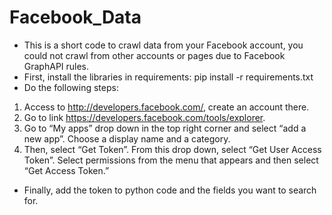 # Facebook_Data
- This is a short code to crawl data from your Facebook account, you could not crawl from other accounts or pages due to Facebook GraphAPI rules.
- First, install the libraries in requirements: pip install -r requirements.txt
- Do the following steps:
1. Access to http://developers.facebook.com/, create an account there.
2. Go to link https://developers.facebook.com/tools/explorer.
3. Go to “My apps” drop down in the top right corner and select “add a new app”. Choose a display name and a category.
4. Then, select “Get Token”. From this drop down, select “Get User Access Token”. Select permissions from the menu that appears and then select “Get Access Token.”
- Finally, add the token to python code and the fields you want to search for.